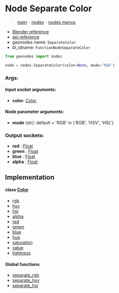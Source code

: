 # Node Separate Color

> [main](../structure.md) - [nodes](nodes.md) - [nodes menus](nodes_menus.md)

- [Blender reference](https://docs.blender.org/manual/en/latest/modeling/geometry_nodes/color/separate_color.html)
- [api reference](https://docs.blender.org/api/current/bpy.types.FunctionNodeSeparateColor.html)
- geonodes name: `SeparateColor`
- bl_idname: `FunctionNodeSeparateColor`

```python
from geonodes import nodes

node = nodes.SeparateColor(color=None, mode='RGB')
```

### Args:

#### Input socket arguments:

- **color**: [Color](Color.md)

#### Node parameter arguments:

- **mode** (str): default = 'RGB' in ('RGB', 'HSV', 'HSL')

### Output sockets:

- **red** : [Float](Float.md)
- **green** : [Float](Float.md)
- **blue** : [Float](Float.md)
- **alpha** : [Float](Float.md)

## Implementation

#### class [Color](Color.md)

 - [rgb](Color.md#rgb-property)
 - [hsv](Color.md#hsv-property)
 - [hsl](Color.md#hsl-property)
 - [alpha](Color.md#alpha-property)
 - [red](Color.md#red-property)
 - [green](Color.md#green-property)
 - [blue](Color.md#blue-property)
 - [hue](Color.md#hue-property)
 - [saturation](Color.md#saturation-property)
 - [value](Color.md#value-property)
 - [lightness](Color.md#lightness-property)
#### Global functions

 - [separate_rgb](function.md#separate_rgb)
 - [separate_hsv](function.md#separate_hsv)
 - [separate_hsl](function.md#separate_hsl)
